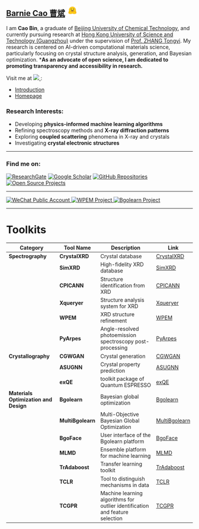 
## [Barnie Cao 曹斌](http://www.caobin.asia/)  <img src="./logo.jpeg" alt="Logo" width="30" height="30">

I am **Cao Bin**, a graduate of [Beijing University of Chemical Technology](https://www.buct.edu.cn/main.htm), and currently pursuing research at [Hong Kong University of Science and Technology (Guangzhou)](https://www.hkust-gz.edu.cn/) under the supervision of [Prof. ZHANG Tongyi](https://gbaaa.org.hk/en-us/article/67). My research is centered on AI-driven computational materials science, particularly focusing on crystal structure analysis, generation, and Bayesian optimization. ***As an advocate of open science, I am dedicated to promoting transparency and accessibility in research.**

Visit me at <a href='https://scholar.google.com/citations?user=XXCuRdoAAAAJ&hl=zh-CN&authuser=1'>
  <img src="https://img.shields.io/badge/Google%20Scholar--blue?logo=Google%20Scholar&style=flat&labelColor=f6f6f6">
</a>:
- [Introduction](https://bin-cao.github.io/caobin/)
- [Homepage](http://www.caobin.asia/)



### Research Interests:
+ Developing **physics-informed machine learning algorithms**
+ Refining spectroscopy methods and **X-ray diffraction patterns**
+ Exploring **coupled scattering** phenomena in X-ray and crystals
+ Investigating **crystal electronic structures**

---

### Find me on:
[![ResearchGate](https://img.shields.io/badge/ResearchGate-Bin%20Cao-yellowgreen)](https://www.researchgate.net/profile/Bin-Cao-37)
[![Google Scholar](https://img.shields.io/badge/Google%20Scholar-Bin%20CAO-orange)](https://scholar.google.com.hk/citations?user=XXCuRdoAAAAJ&hl=zh-CN)
[![GitHub Repositories](https://img.shields.io/badge/Repositories-GitHub-blue)](https://github.com/Bin-Cao?tab=repositories)
[![Open Source Projects](https://img.shields.io/badge/Open--source%20Projects-PyPI-orange)](https://pypi.org/user/CaoBin/)

---

<a href="https://mp.weixin.qq.com/s/4etGcIri-AXUT5GAKL0cJg" target="_blank">
    <img width="210" height="70" alt="WeChat Public Account" src="https://github.com/Bin-Cao/Bin-Cao/assets/86995074/461ad549-551f-45ad-8fe4-0ec717917a1d">
</a>
<a href="https://github.com/WPEM" target="_blank">
    <img width="280" height="80" alt="WPEM Project" src="https://github.com/Bin-Cao/Bin-Cao/assets/86995074/26cb31c8-7072-4eee-be32-934a870d1bb9">
</a>
<a href="https://github.com/Bgolearn" target="_blank">
    <img width="280" height="80" alt="Bgolearn Project" src="https://github.com/user-attachments/assets/4e551dff-525b-4784-9789-e0abc4708fdc">
</a>

---

# Toolkits

| **Category**                          | **Tool Name**                           | **Description**                                                                                     | **Link**                                                                 |
|---------------------------------------|-----------------------------------------|-----------------------------------------------------------------------------------------------------|---------------------------------------------------------------------------|
| **Spectrography**                     | **CrystalXRD**                          | Crystal database                                                                                   | [CrystalXRD](https://github.com/Bin-Cao/CrystalXRD)                      |
|                                       | **SimXRD**                              | High-fidelity XRD database                                                                         | [SimXRD](https://github.com/Bin-Cao/SimXRD)                              |
|                                       | **CPICANN**                             | Structure identification from XRD                                                                  | [CPICANN](https://github.com/WPEM/CPICANN)                               |
|                                       | **Xqueryer**                            | Structure analysis system for XRD                                                                  | [Xqueryer](https://xqueryer.caobin.asia/)                                |
|                                       | **WPEM**                                | XRD structure refinement                                                                           | [WPEM](https://github.com/Bin-Cao/WPEM)                                  |
|                                       | **PyArpes**                             | Angle-resolved photoemission spectroscopy post-processing                                          | [PyArpes](https://github.com/Bin-Cao/PyArpes)                            |
| **Crystallography**                   | **CGWGAN**                              | Crystal generation                                                                                 | [CGWGAN](https://github.com/WPEM/CGWGAN)                                 |
|                                       | **ASUGNN**                              | Crystal property prediction                                                                        | [ASUGNN](https://github.com/Bgolearn/BgoFace)                            |
|                                       | **exQE**                                | toolkit package of Quantum ESPRESSO                                                               | [exQE](https://github.com/Bin-Cao/exQE)                                  |
| **Materials Optimization and Design** | **Bgolearn**                            | Bayesian global optimization                                                                       | [Bgolearn](https://github.com/Bin-Cao/Bgolearn)                          |
|                                       | **MultiBgolearn**                       | Multi-Objective Bayesian Global Optimization                                                      | [MultiBgolearn](https://github.com/Bin-Cao/MultiBgolearn)                |
|                                       | **BgoFace**                             | User interface of the Bgolearn platform                                                           | [BgoFace](https://github.com/Bgolearn/BgoFace)                           |
|                                       | **MLMD**                                | Ensemble platform for machine learning                                                            | [MLMD](https://github.com/Jiaxuan-Ma/MLMD)                               |
|                                       | **TrAdaboost**                          | Transfer learning toolkit                                                                         | [TrAdaboost](https://github.com/Bin-Cao/TrAdaboost)                      |
|                                       | **TCLR**                                | Tool to distinguish mechanisms in data                                                            | [TCLR](https://github.com/Bin-Cao/TCLRmodel)                             |
|                                       | **TCGPR**                               | Machine learning algorithms for outlier identification and feature selection                       | [TCGPR](https://github.com/Bin-Cao/TCGPR)                                |

